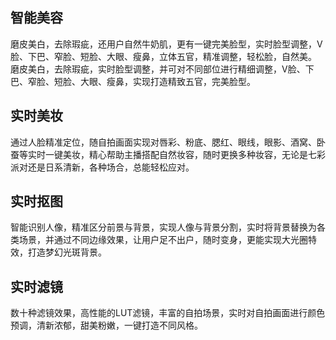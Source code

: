## 智能美容
磨皮美白，去除瑕疵，还用户自然牛奶肌，更有一键完美脸型，实时脸型调整，V脸、下巴、窄脸、短脸、大眼、瘦鼻，立体五官，精准调整，轻松脸，自然美。
磨皮美白，去除瑕疵，实时脸型调整，并可对不同部位进行精细调整，V脸、下巴、窄脸、短脸、大眼、瘦鼻，实现打造精致五官，完美脸型。

## 实时美妆
通过人脸精准定位，随自拍画面实现对唇彩、粉底、腮红、眼线，眼影、酒窝、卧蚕等实时一键美妆，精心帮助主播搭配自然妆容，随时更换多种妆容，无论是七彩派对还是日系清新，各种场合，总能轻松应对。

## 实时抠图
智能识别人像，精准区分前景与背景，实现人像与背景分割，实时将背景替换为各类场景，并通过不同边缘效果，让用户足不出户，随时变身，更能实现大光圈特效，打造梦幻光斑背景。

## 实时滤镜
数十种滤镜效果，高性能的LUT滤镜，丰富的自拍场景，实时对自拍画面进行颜色预调，清新浓郁，甜美粉嫩，一键打造不同风格。